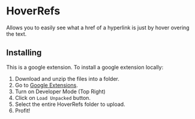 # HoverRefs
Allows you to easily see what a href of a hyperlink is just by hover overing the text.

## Installing
This is a google extension. To install a google extension locally:
1. Download and unzip the files into a folder.
2. Go to [Google Extensions](chrome://extensions/).
3. Turn on Developer Mode (Top Right)
4. Click on `Load Unpacked` button.
5. Select the entire HoverRefs folder to upload.
6. Profit!

